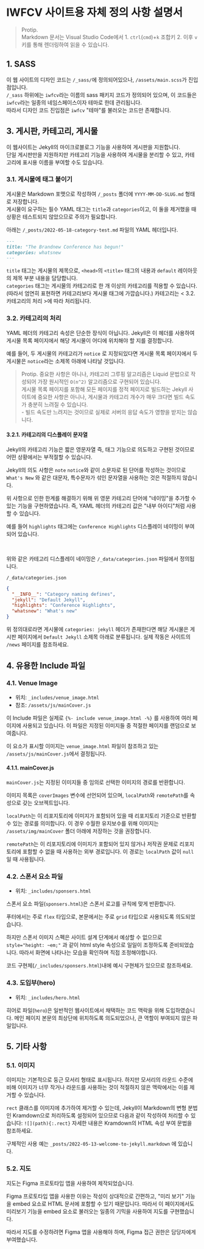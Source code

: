 # IWFCV 사이트용 자체 정의 사항 설명서

> Protip.  
> Markdown 문서는 Visual Studio Code에서 1. `ctrl`(`cmd`)+`k` 조합키 2. 이후 `v` 키를 통해 렌더링하여 읽을 수 있습니다.

## 1. SASS
이 웹 사이트의 디자인 코드는 `/_sass/`에 정의되어있으나, `/assets/main.scss`가 진입점입니다.  
`/_sass` 하위에는 `iwfcv`라는 이름의 sass 패키지 코드가 정의되어 있으며, 이 코드들은 `iwfcv`라는 일종의 네임스페이스이자 테마로 한데 관리됩니다.  
따라서 디자인 코드 진입점은 `iwfcv` "테마"를 불러오는 코드만 존재합니다.  

## 3. 게시판, 카테고리, 게시물
이 웹사이트는 Jekyll의 마이크로블로그 기능을 사용하여 게시판을 지원합니다.  
단일 게시판만을 지원하지만 카테고리 기능을 사용하여 게시물을 분리할 수 있고, 카테고리에 표시용 이름을 부여할 수도 있습니다.

### 3.1. 게시물에 태그 붙이기
게시물은 Markdown 포맷으로 작성하여 `/_posts` 폴더에 `YYYY-MM-DD-SLUG.md` 형태로 저장합니다.  
게시물이 요구하는 필수 YAML 태그는 `title`과 `categories`이고, 이 둘을 제거했을 때 상황은 테스트되지 않았으므로 주의가 필요합니다.  

아래는 `/_posts/2022-05-18-category-test.md` 파일의 YAML 헤더입니다.
```md
---
title: "The Brandnew Conference has begun!"
categories: whatsnew
---
```

`title` 태그는 게시물의 제목으로, `<head>`의 `<title>` 태그의 내용과 `default` 레이아웃의 제목 부분 내용을 담당합니다.  
`categories` 태그는 게시물의 카테고리로 한 개 이상의 카테고리를 적용할 수 있습니다. (따라서 엄연히 표현하면 카테고리보다 게시물 태그에 가깝습니다.) 카테고리는 < 3.2. 카테고리의 처리 >에 따라 처리됩니다.  

### 3.2. 카테고리의 처리
YAML 헤더의 카테고리 속성은 단순한 장식이 아닙니다. Jekyll은 이 헤더를 사용하여 게시물 목록 페이지에서 해당 게시물이 어디에 위치해야 할 지를 결정합니다.  

예를 들어, 두 게시물의 카테고리가 `notice` 로 지정되있다면 게시물 목록 페이지에서 두 게시물은 `notice`라는 소제목 아래에 나타날 것입니다.  

> Protip.
> 중요한 사항은 아니나, 카테고리 그루핑 알고리즘은 Liquid 문법으로 작성되어 가장 원시적인 `O(n^2)` 알고리즘으로 구현되어 있습니다.  
> 게시물 목록 페이지를 포함해 모든 페이지를 정적 페이지로 빌드하는 Jekyll 사이트에 중요한 사항은 아니나, 게시물과 카테고리 개수가 매우 크다면 빌드 속도가 충분히 느려질 수 있습니다.  
> \- 빌드 속도만 느려지는 것이므로 실제로 서버의 응답 속도가 영향을 받지는 않습니다.

#### 3.2.1. 카테고리의 디스플레이 문자열
Jekyll의 카테고리 기능은 짧은 영문자열 즉, 태그 기능으로 의도하고 구현된 것이므로 어떤 상황에서는 부적절할 수 있습니다.  

Jekyll의 의도 사항은 `note` `notice`와 같이 소문자로 된 단어를 작성하는 것이므로 `What's New` 와 같은 대문자, 특수문자가 섞인 문자열을 사용하는 것은 적절하지 않습니다.  

위 사항으로 인한 한계를 해결하기 위해 위 영문 카테고리 단어에 "네이밍"을 추가할 수 있는 기능을 구현하였습니다. 즉, YAML 헤더의 카테고리 값은 "내부 아이디"처럼 사용할 수 있습니다.  

예를 들어 `highlights` 태그에는 `Conference Highlights` 디스플레이 네이밍이 부여되어 있습니다.  

<br>

위와 같은 카테고리 디스플레이 네이밍은 `/_data/categories.json` 파일에서 정의됩니다.  

`/_data/categories.json`
```json
{
  "__INFO__": "Category naming defines",
  "jekyll": "Default Jekyll",
  "highlights": "Conference Highlights",
  "whatsnew": "What's new"
}
```

위 정의대로라면 게시물에 `categories: jekyll` 헤더가 존재한다면 해당 게시물은 게시판 페이지에서 `Default Jekyll` 소제목 아래로 분류됩니다. 실제 작동은 사이트의 `/news` 페이지를 참조하세요.  

## 4. 유용한 Include 파일
### 4.1. Venue Image
* 위치: `_includes/venue_image.html`
* 참조: `/assets/js/mainCover.js`

이 Include 파일은 실제로 `{%- include venue_image.html -%}` 를 사용하여 여러 페이지에 사용되고 있습니다. 이 파일은 지정된 이미지들 중 적절한 페이지를 랜덤으로 보여줍니다.  

이 요소가 표시할 이미지는 `venue_image.html` 파일이 참조하고 있는 `/assets/js/mainCover.js`에서 결정됩니다.  

#### 4.1.1. mainCover.js
`mainCover.js`는 지정된 이미지들 중 임의로 선택한 이미지의 경로를 반환합니다.  

이미지 목록은 `coverImages` 변수에 선언되어 있으며, `localPath`와 `remotePath`를 속성으로 갖는 오브젝트입니다.  

`localPath`는 이 리포지토리에 이미지가 포함되어 있을 때 리포지토리 기준으로 반환할 수 있는 경로를 의미합니다. 이 경우 수월한 유지보수를 위해 이미지는 `/assets/img/mainCover` 폴더 아래에 저장하는 것을 권장합니다.  

`remotePath`는 이 리포지토리에 이미지가 포함되어 있지 않거나 저작권 문제로 리포지토리에 포함할 수 없을 때 사용하는 외부 경로입니다. 이 경로는 `localPath` 값이 `null`일 때 사용됩니다.  


### 4.2. 스폰서 요소 파일
* 위치: `_includes/sponsers.html`

스폰서 요소 파일(`sponsers.html`)은 스폰서 로고를 규칙에 맞게 반환합니다.  

푸터에서는 주로 `flex` 타입으로, 본문에서는 주로 `grid` 타입으로 사용되도록 의도되었습니다.  

하지만 스폰서 이미지 스펙은 사이트 설계 단계에서 예상할 수 없으므로 `style="height: ~em;"` 과 같이 html style 속성으로 일일이 조정하도록 준비되었습니다. 따라서 화면에 나타나는 모습을 확인하며 직접 조정해야합니다.  

코드 구현체(`/_includes/sponsers.html`)내에 예시 구현체가 있으므로 참조하세요.

### 4.3. 도입부(hero)
* 위치: `_includes/hero.html`

히어로 파일(`hero`)은 일반적인 웹사이트에서 채택하는 코드 맥락을 위해 도입하였습니다. 메인 페이지 본문의 최상단에 위치하도록 의도되었으나, 큰 역할이 부여되지 않은 파일입니다.

## 5. 기타 사항
### 5.1. 이미지
이미지는 기본적으로 둥근 모서리 형태로 표시됩니다. 하지만 모서리의 라운드 수준에 비해 이미지가 너무 작거나 라운드를 사용하는 것이 적절하지 않은 맥락에서는 이를 제거할 수 있습니다.  

`rect` 클래스를 이미지에 추가하여 제거할 수 있는데, Jekyll이 Markdown의 변형 분법인 Kramdown으로 처리하도록 설정되어 있으므로 다음과 같이 작성하여 처리할 수 있습니다: `![](path){:.rect}` 자세한 내용은 Kramdown의 HTML 속성 부여 문법을 참조하세요.

구체적인 사용 예는 `_posts/2022-05-13-welcome-to-jekyll.markdown` 에 있습니다.  

### 5.2. 지도
지도는 Figma 프로토타입 앱을 사용하여 제작되었습니다.  

Figma 프로토타입 앱을 사용한 이유는 작성이 상대적으로 간편하고, "미리 보기" 기능을 embed 요소로 HTML 문서에 포함할 수 있기 때문입니다. 따라서 이 페이지에서도 미리보기 기능을 embed 요소로 불러오는 일종의 기믹을 사용하여 지도를 구현했습니다.  

따라서 지도를 수정하려면 Figma 앱을 사용해야 하며, Figma 접근 권한은 담당자에게 부여했습니다.  
